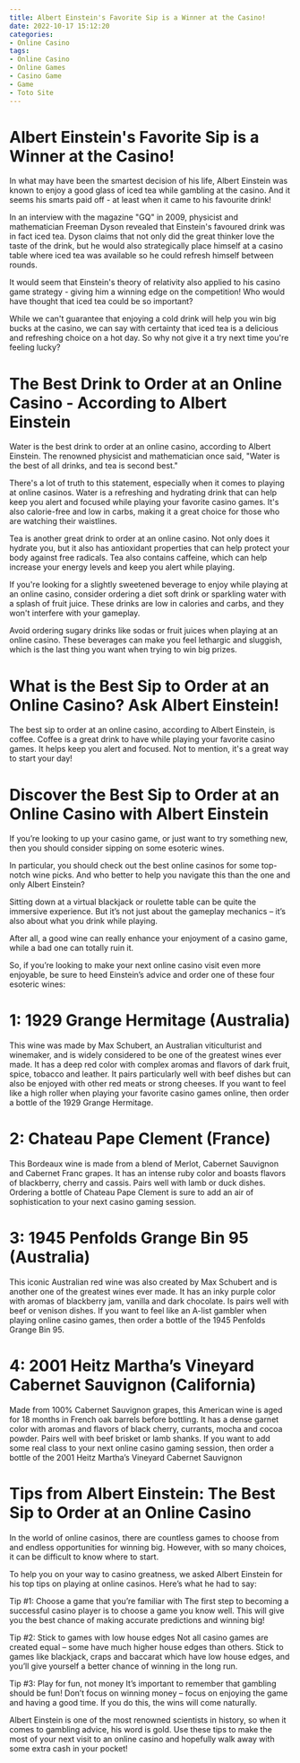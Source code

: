 ```yaml
---
title: Albert Einstein's Favorite Sip is a Winner at the Casino!
date: 2022-10-17 15:12:20
categories:
- Online Casino
tags:
- Online Casino
- Online Games
- Casino Game
- Game
- Toto Site
---
```



#  Albert Einstein's Favorite Sip is a Winner at the Casino!

In what may have been the smartest decision of his life, Albert Einstein was known to enjoy a good glass of iced tea while gambling at the casino. And it seems his smarts paid off - at least when it came to his favourite drink!

In an interview with the magazine "GQ" in 2009, physicist and mathematician Freeman Dyson revealed that Einstein's favoured drink was in fact iced tea. Dyson claims that not only did the great thinker love the taste of the drink, but he would also strategically place himself at a casino table where iced tea was available so he could refresh himself between rounds.

It would seem that Einstein's theory of relativity also applied to his casino game strategy - giving him a winning edge on the competition! Who would have thought that iced tea could be so important?

While we can't guarantee that enjoying a cold drink will help you win big bucks at the casino, we can say with certainty that iced tea is a delicious and refreshing choice on a hot day. So why not give it a try next time you're feeling lucky?

#  The Best Drink to Order at an Online Casino - According to Albert Einstein 

Water is the best drink to order at an online casino, according to Albert Einstein. The renowned physicist and mathematician once said, "Water is the best of all drinks, and tea is second best."

There's a lot of truth to this statement, especially when it comes to playing at online casinos. Water is a refreshing and hydrating drink that can help keep you alert and focused while playing your favorite casino games. It's also calorie-free and low in carbs, making it a great choice for those who are watching their waistlines.

Tea is another great drink to order at an online casino. Not only does it hydrate you, but it also has antioxidant properties that can help protect your body against free radicals. Tea also contains caffeine, which can help increase your energy levels and keep you alert while playing.

If you're looking for a slightly sweetened beverage to enjoy while playing at an online casino, consider ordering a diet soft drink or sparkling water with a splash of fruit juice. These drinks are low in calories and carbs, and they won't interfere with your gameplay.

Avoid ordering sugary drinks like sodas or fruit juices when playing at an online casino. These beverages can make you feel lethargic and sluggish, which is the last thing you want when trying to win big prizes.

#  What is the Best Sip to Order at an Online Casino? Ask Albert Einstein! 

The best sip to order at an online casino, according to Albert Einstein, is coffee. Coffee is a great drink to have while playing your favorite casino games. It helps keep you alert and focused. Not to mention, it's a great way to start your day!

#  Discover the Best Sip to Order at an Online Casino with Albert Einstein 

If you’re looking to up your casino game, or just want to try something new, then you should consider sipping on some esoteric wines. 

In particular, you should check out the best online casinos for some top-notch wine picks. And who better to help you navigate this than the one and only Albert Einstein? 

Sitting down at a virtual blackjack or roulette table can be quite the immersive experience. But it’s not just about the gameplay mechanics – it’s also about what you drink while playing. 

After all, a good wine can really enhance your enjoyment of a casino game, while a bad one can totally ruin it. 

So, if you’re looking to make your next online casino visit even more enjoyable, be sure to heed Einstein’s advice and order one of these four esoteric wines: 

# 1: 1929 Grange Hermitage (Australia)
This wine was made by Max Schubert, an Australian viticulturist and winemaker, and is widely considered to be one of the greatest wines ever made. It has a deep red color with complex aromas and flavors of dark fruit, spice, tobacco and leather. 
It pairs particularly well with beef dishes but can also be enjoyed with other red meats or strong cheeses. 
If you want to feel like a high roller when playing your favorite casino games online, then order a bottle of the 1929 Grange Hermitage. 

# 2: Chateau Pape Clement (France)
This Bordeaux wine is made from a blend of Merlot, Cabernet Sauvignon and Cabernet Franc grapes. It has an intense ruby color and boasts flavors of blackberry, cherry and cassis. Pairs well with lamb or duck dishes. 
Ordering a bottle of Chateau Pape Clement is sure to add an air of sophistication to your next casino gaming session. 

# 3: 1945 Penfolds Grange Bin 95 (Australia)

This iconic Australian red wine was also created by Max Schubert and is another one of the greatest wines ever made. It has an inky purple color with aromas of blackberry jam, vanilla and dark chocolate. Is pairs well with beef or venison dishes. 
If you want to feel like an A-list gambler when playing online casino games, then order a bottle of the 1945 Penfolds Grange Bin 95. 

# 4: 2001 Heitz Martha’s Vineyard Cabernet Sauvignon (California)

 Made from 100% Cabernet Sauvignon grapes, this American wine is aged for 18 months in French oak barrels before bottling. It has a dense garnet color with aromas and flavors of black cherry, currants, mocha and cocoa powder. Pairs well with beef brisket or lamb shanks. 
If you want to add some real class to your next online casino gaming session, then order a bottle of the 2001 Heitz Martha’s Vineyard Cabernet Sauvignon

#  Tips from Albert Einstein: The Best Sip to Order at an Online Casino

In the world of online casinos, there are countless games to choose from and endless opportunities for winning big. However, with so many choices, it can be difficult to know where to start.

To help you on your way to casino greatness, we asked Albert Einstein for his top tips on playing at online casinos. Here’s what he had to say: 

Tip #1: Choose a game that you’re familiar with
The first step to becoming a successful casino player is to choose a game you know well. This will give you the best chance of making accurate predictions and winning big!

Tip #2: Stick to games with low house edges
Not all casino games are created equal – some have much higher house edges than others. Stick to games like blackjack, craps and baccarat which have low house edges, and you’ll give yourself a better chance of winning in the long run.

Tip #3: Play for fun, not money
It’s important to remember that gambling should be fun! Don’t focus on winning money – focus on enjoying the game and having a good time. If you do this, the wins will come naturally.

Albert Einstein is one of the most renowned scientists in history, so when it comes to gambling advice, his word is gold. Use these tips to make the most of your next visit to an online casino and hopefully walk away with some extra cash in your pocket!